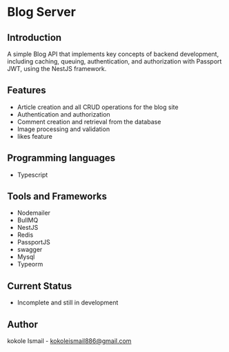 # Blog Server

## Introduction
A simple Blog API that implements key concepts of backend development, including caching, queuing, authentication, and authorization with Passport JWT, using the NestJS framework.

## Features
- Article creation and all CRUD operations for the blog site
- Authentication and authorization
- Comment creation and retrieval from the database
- Image processing and validation
- likes feature

## Programming languages
- Typescript

## Tools and Frameworks
- Nodemailer
- BullMQ
- NestJS
- Redis
- PassportJS
- swagger
- Mysql
- Typeorm
## Current Status
- Incomplete and still in development

## Author
kokole Ismail - kokoleismail886@gmail.com